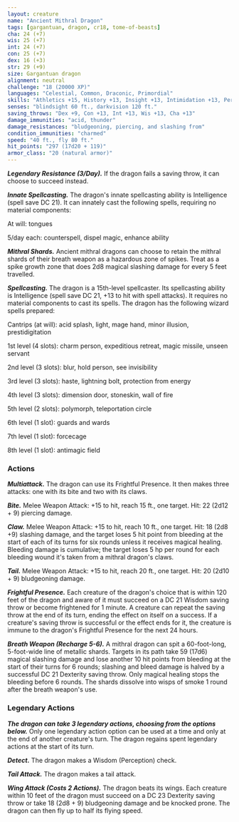 ```yaml
---
layout: creature
name: "Ancient Mithral Dragon"
tags: [gargantuan, dragon, cr18, tome-of-beasts]
cha: 24 (+7)
wis: 25 (+7)
int: 24 (+7)
con: 25 (+7)
dex: 16 (+3)
str: 29 (+9)
size: Gargantuan dragon
alignment: neutral
challenge: "18 (20000 XP)"
languages: "Celestial, Common, Draconic, Primordial"
skills: "Athletics +15, History +13, Insight +13, Intimidation +13, Perception +13, Persuasion +13"
senses: "blindsight 60 ft., darkvision 120 ft."
saving_throws: "Dex +9, Con +13, Int +13, Wis +13, Cha +13"
damage_immunities: "acid, thunder"
damage_resistances: "bludgeoning, piercing, and slashing from"
condition_immunities: "charmed"
speed: "40 ft., fly 80 ft."
hit_points: "297 (17d20 + 119)"
armor_class: "20 (natural armor)"
---
```


***Legendary Resistance (3/Day).*** If the dragon fails a saving throw, it can choose to succeed instead.

***Innate Spellcasting.*** The dragon's innate spellcasting ability is Intelligence (spell save DC 21). It can innately cast the following spells, requiring no material components:

At will: tongues

5/day each: counterspell, dispel magic, enhance ability

***Mithral Shards.*** Ancient mithral dragons can choose to retain the mithral shards of their breath weapon as a hazardous zone of spikes. Treat as a spike growth zone that does 2d8 magical slashing damage for every 5 feet travelled.

***Spellcasting.*** The dragon is a 15th-level spellcaster. Its spellcasting ability is Intelligence (spell save DC 21, +13 to hit with spell attacks). It requires no material components to cast its spells. The dragon has the following wizard spells prepared:

Cantrips (at will): acid splash, light, mage hand, minor illusion, prestidigitation

1st level (4 slots): charm person, expeditious retreat, magic missile, unseen servant

2nd level (3 slots): blur, hold person, see invisibility

3rd level (3 slots): haste, lightning bolt, protection from energy

4th level (3 slots): dimension door, stoneskin, wall of fire

5th level (2 slots): polymorph, teleportation circle

6th level (1 slot): guards and wards

7th level (1 slot): forcecage

8th level (1 slot): antimagic field

### Actions

***Multiattack.*** The dragon can use its Frightful Presence. It then makes three attacks: one with its bite and two with its claws.

***Bite.*** Melee Weapon Attack: +15 to hit, reach 15 ft., one target. Hit: 22 (2d12 + 9) piercing damage.

***Claw.*** Melee Weapon Attack: +15 to hit, reach 10 ft., one target. Hit: 18 (2d8 +9) slashing damage, and the target loses 5 hit point from bleeding at the start of each of its turns for six rounds unless it receives magical healing. Bleeding damage is cumulative; the target loses 5 hp per round for each bleeding wound it's taken from a mithral dragon's claws.

***Tail.*** Melee Weapon Attack: +15 to hit, reach 20 ft., one target. Hit: 20 (2d10 + 9) bludgeoning damage.

***Frightful Presence.*** Each creature of the dragon's choice that is within 120 feet of the dragon and aware of it must succeed on a DC 21 Wisdom saving throw or become frightened for 1 minute. A creature can repeat the saving throw at the end of its turn, ending the effect on itself on a success. If a creature's saving throw is successful or the effect ends for it, the creature is immune to the dragon's Frightful Presence for the next 24 hours.

***Breath Weapon (Recharge 5-6).*** A mithral dragon can spit a 60-foot-long, 5-foot-wide line of metallic shards. Targets in its path take 59 (17d6) magical slashing damage and lose another 10 hit points from bleeding at the start of their turns for 6 rounds; slashing and bleed damage is halved by a successful DC 21 Dexterity saving throw. Only magical healing stops the bleeding before 6 rounds. The shards dissolve into wisps of smoke 1 round after the breath weapon's use.

### Legendary Actions

***The dragon can take 3 legendary actions, choosing from the options below.*** Only one legendary action option can be used at a time and only at the end of another creature's turn. The dragon regains spent legendary actions at the start of its turn.

***Detect.*** The dragon makes a Wisdom (Perception) check.

***Tail Attack.*** The dragon makes a tail attack.

***Wing Attack (Costs 2 Actions).*** The dragon beats its wings. Each creature within 10 feet of the dragon must succeed on a DC 23 Dexterity saving throw or take 18 (2d8 + 9) bludgeoning damage and be knocked prone. The dragon can then fly up to half its flying speed.

